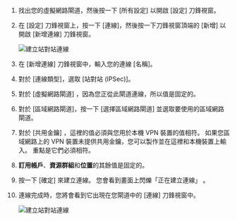 1. 找出您的虛擬網路閘道，然後按一下 [所有設定] 以開啟 [設定] 刀鋒視窗。
2. 在 [設定] 刀鋒視窗上，按一下 [連線]，然後按一下刀鋒視窗頂端的 [新增] 以開啟 [新增連線] 刀鋒視窗。
   
    ![建立站對站連線](./media/vpn-gateway-add-site-to-site-connection-rm-portal-include/addconnection250.png)
3. 在 [新增連線] 刀鋒視窗中，輸入您的連線 [名稱]。 
4. 對於 [連線類型]，選取 [站對站 (IPSec)]。
5. 對於 [虛擬網路閘道] ，因為您正從此閘道連線，所以值是固定的。
6. 對於 [區域網路閘道]，按一下 [選擇區域網路閘道] 並選取要使用的區域網路閘道。 
7. 對於 [共用金鑰] ，這裡的值必須與您用於本機 VPN 裝置的值相符。 如果您區域網路上的 VPN 裝置未提供共用金鑰，您可以製作並在這裡和本機裝置上輸入。 重點是它們必須相符。
8. **訂用帳戶**、**資源群組**和**位置**的其餘值是固定的。
9. 按一下 [確定]  來建立連線。 您會看到畫面上閃爍「正在建立連線」  。
10. 連線完成時，您將會看到它出現在您閘道中的 [連線]  刀鋒視窗中。
    
    ![建立站對站連線](./media/vpn-gateway-add-site-to-site-connection-rm-portal-include/connectionstatus450.png)

